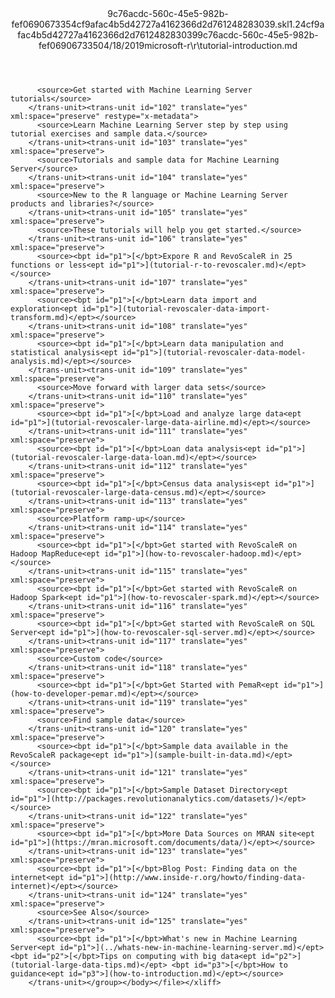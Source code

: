 <?xml version="1.0"?><xliff version="1.2" xmlns="urn:oasis:names:tc:xliff:document:1.2" xmlns:xsi="http://www.w3.org/2001/XMLSchema-instance" xsi:schemaLocation="urn:oasis:names:tc:xliff:document:1.2 xliff-core-1.2-transitional.xsd"><file datatype="xml" original="tutorial-introduction.md" source-language="en-US" target-language="en-US"><header><tool tool-id="mdxliff" tool-name="mdxliff" tool-version="1.0-d1654b2" tool-company="Microsoft" /><xliffext:skl_file_name xmlns:xliffext="urn:microsoft:content:schema:xliffextensions">9c76acdc-560c-45e5-982b-fef0690673354cf9afac4b5d42727a4162366d2d761248283039.skl</xliffext:skl_file_name><xliffext:version xmlns:xliffext="urn:microsoft:content:schema:xliffextensions">1.2</xliffext:version><xliffext:ms.openlocfilehash xmlns:xliffext="urn:microsoft:content:schema:xliffextensions">4cf9afac4b5d42727a4162366d2d761248283039</xliffext:ms.openlocfilehash><xliffext:ms.sourcegitcommit xmlns:xliffext="urn:microsoft:content:schema:xliffextensions">9c76acdc-560c-45e5-982b-fef069067335</xliffext:ms.sourcegitcommit><xliffext:ms.lasthandoff xmlns:xliffext="urn:microsoft:content:schema:xliffextensions">04/18/2019</xliffext:ms.lasthandoff><xliffext:ms.openlocfilepath xmlns:xliffext="urn:microsoft:content:schema:xliffextensions">microsoft-r\r\tutorial-introduction.md</xliffext:ms.openlocfilepath></header><body><group id="content" extype="content"><trans-unit id="101" translate="yes" xml:space="preserve" restype="x-metadata">
          <source>Get started with Machine Learning Server tutorials</source>
        </trans-unit><trans-unit id="102" translate="yes" xml:space="preserve" restype="x-metadata">
          <source>Learn Machine Learning Server step by step using tutorial exercises and sample data.</source>
        </trans-unit><trans-unit id="103" translate="yes" xml:space="preserve">
          <source>Tutorials and sample data for Machine Learning Server</source>
        </trans-unit><trans-unit id="104" translate="yes" xml:space="preserve">
          <source>New to the R language or Machine Learning Server products and libraries?</source>
        </trans-unit><trans-unit id="105" translate="yes" xml:space="preserve">
          <source>These tutorials will help you get started.</source>
        </trans-unit><trans-unit id="106" translate="yes" xml:space="preserve">
          <source><bpt id="p1">[</bpt>Expore R and RevoScaleR in 25 functions or less<ept id="p1">](tutorial-r-to-revoscaler.md)</ept></source>
        </trans-unit><trans-unit id="107" translate="yes" xml:space="preserve">
          <source><bpt id="p1">[</bpt>Learn data import and exploration<ept id="p1">](tutorial-revoscaler-data-import-transform.md)</ept></source>
        </trans-unit><trans-unit id="108" translate="yes" xml:space="preserve">
          <source><bpt id="p1">[</bpt>Learn data manipulation and statistical analysis<ept id="p1">](tutorial-revoscaler-data-model-analysis.md)</ept></source>
        </trans-unit><trans-unit id="109" translate="yes" xml:space="preserve">
          <source>Move forward with larger data sets</source>
        </trans-unit><trans-unit id="110" translate="yes" xml:space="preserve">
          <source><bpt id="p1">[</bpt>Load and analyze large data<ept id="p1">](tutorial-revoscaler-large-data-airline.md)</ept></source>
        </trans-unit><trans-unit id="111" translate="yes" xml:space="preserve">
          <source><bpt id="p1">[</bpt>Loan data analysis<ept id="p1">](tutorial-revoscaler-large-data-loan.md)</ept></source>
        </trans-unit><trans-unit id="112" translate="yes" xml:space="preserve">
          <source><bpt id="p1">[</bpt>Census data analysis<ept id="p1">](tutorial-revoscaler-large-data-census.md)</ept></source>
        </trans-unit><trans-unit id="113" translate="yes" xml:space="preserve">
          <source>Platform ramp-up</source>
        </trans-unit><trans-unit id="114" translate="yes" xml:space="preserve">
          <source><bpt id="p1">[</bpt>Get started with RevoScaleR on Hadoop MapReduce<ept id="p1">](how-to-revoscaler-hadoop.md)</ept></source>
        </trans-unit><trans-unit id="115" translate="yes" xml:space="preserve">
          <source><bpt id="p1">[</bpt>Get started with RevoScaleR on Hadoop Spark<ept id="p1">](how-to-revoscaler-spark.md)</ept></source>
        </trans-unit><trans-unit id="116" translate="yes" xml:space="preserve">
          <source><bpt id="p1">[</bpt>Get started with RevoScaleR on SQL Server<ept id="p1">](how-to-revoscaler-sql-server.md)</ept></source>
        </trans-unit><trans-unit id="117" translate="yes" xml:space="preserve">
          <source>Custom code</source>
        </trans-unit><trans-unit id="118" translate="yes" xml:space="preserve">
          <source><bpt id="p1">[</bpt>Get Started with PemaR<ept id="p1">](how-to-developer-pemar.md)</ept></source>
        </trans-unit><trans-unit id="119" translate="yes" xml:space="preserve">
          <source>Find sample data</source>
        </trans-unit><trans-unit id="120" translate="yes" xml:space="preserve">
          <source><bpt id="p1">[</bpt>Sample data available in the RevoScaleR package<ept id="p1">](sample-built-in-data.md)</ept></source>
        </trans-unit><trans-unit id="121" translate="yes" xml:space="preserve">
          <source><bpt id="p1">[</bpt>Sample Dataset Directory<ept id="p1">](http://packages.revolutionanalytics.com/datasets/)</ept></source>
        </trans-unit><trans-unit id="122" translate="yes" xml:space="preserve">
          <source><bpt id="p1">[</bpt>More Data Sources on MRAN site<ept id="p1">](https://mran.microsoft.com/documents/data/)</ept></source>
        </trans-unit><trans-unit id="123" translate="yes" xml:space="preserve">
          <source><bpt id="p1">[</bpt>Blog Post: Finding data on the internet<ept id="p1">](http://www.inside-r.org/howto/finding-data-internet)</ept></source>
        </trans-unit><trans-unit id="124" translate="yes" xml:space="preserve">
          <source>See Also</source>
        </trans-unit><trans-unit id="125" translate="yes" xml:space="preserve">
          <source><bpt id="p1">[</bpt>What's new in Machine Learning Server<ept id="p1">](../whats-new-in-machine-learning-server.md)</ept> <bpt id="p2">[</bpt>Tips on computing with big data<ept id="p2">](tutorial-large-data-tips.md)</ept> <bpt id="p3">[</bpt>How to guidance<ept id="p3">](how-to-introduction.md)</ept></source>
        </trans-unit></group></body></file></xliff>